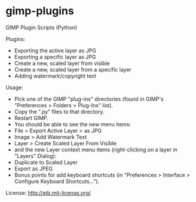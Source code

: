 gimp-plugins
============

GIMP Plugin Scripts (Python)

Plugins:
* Exporting the active layer as JPG
* Exporting a specific layer as JPG
* Create a new, scaled layer from visible
* Create a new, scaled layer from a specific layer
* Adding watermark/copyright text

Usage:
* Pick one of the GIMP "plug-ins" directories (found in GIMP's "Preferences > Folders > Plug-Ins" list).
* Copy the ".py" files to that directory.
* Restart GIMP.
* You should be able to see the new menu items:
 * File > Export Active Layer > as JPG
 * Image > Add Watermark Text
 * Layer > Create Scaled Layer From Visible
* and the new Layer context menu items (right-clicking on a layer in "Layers" Dialog):
 * Duplicate to Scaled Layer
 * Export as JPEG
* Bonus points for add keyboard shortcuts (in "Preferences > Interface > Configure Keyboard Shortcuts...").

License: http://eib.mit-license.org/
